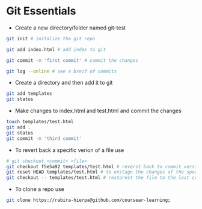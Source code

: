 # Git Essentials

- Create a new directory/folder named git-test

```bash
git init # initalize the git repo
```

```bash
git add index.html # add index to git
```

```bash
git commit -m 'first commit' # commit the changes
```

```bash
git log --online # see a breif of commits
```

- Create a directory and then add it to git 

```bash
git add templates
git status
```

- Make changes to index.html and test.html and commit the changes

```bash
touch templates/test.html
git add .
git status
git commit -m 'third commit'
```

- To revert back a specific verion of a file use

```bash
# git checkout <commit> <file>
git checkout f5e5a92 templates/test.html # reverst back to commit version of the file
git reset HEAD templates/test.html # to unstage the changes of the specific commit of the file
git checkout -- templates/test.html # restorest the file to the last commit
```

- To clone a repo use

```bash
git clone https://rabira-hierpa@github.com/coursear-learning;
```
